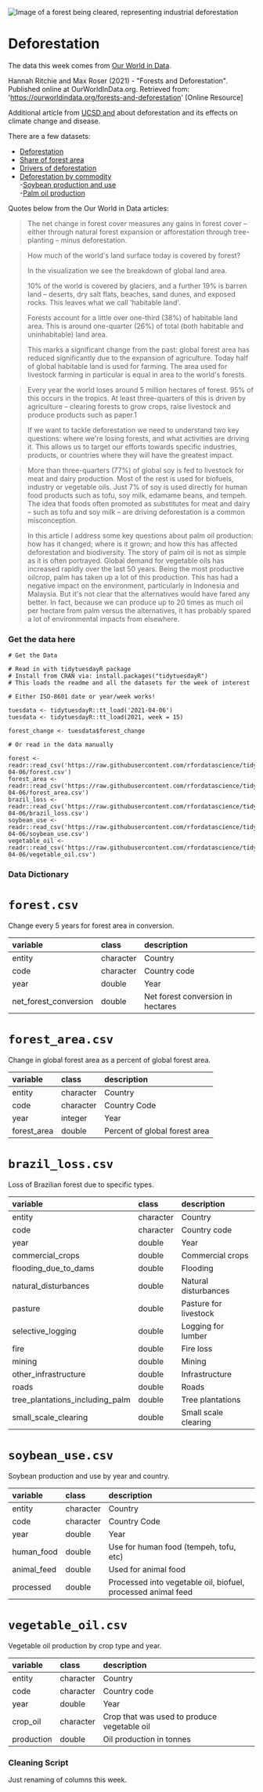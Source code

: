 ![Image of a forest being cleared, representing industrial deforestation](https://ucsdnews.ucsd.edu/news_uploads/deforestation-2.jpg)

# Deforestation

The data this week comes from [Our World in Data](https://ourworldindata.org/forests-and-deforestation).

Hannah Ritchie and Max Roser (2021) - "Forests and Deforestation". Published online at OurWorldInData.org. Retrieved from: 'https://ourworldindata.org/forests-and-deforestation' [Online Resource]

Additional article from [UCSD and](https://ucsdnews.ucsd.edu/feature/deforestation-drives-disease-climate-change-and-its-happening-at-a-rapid-rate) about deforestation and its effects on climate change and disease.

There are a few datasets:  

- [Deforestation](https://ourworldindata.org/deforestation)  
- [Share of forest area](https://ourworldindata.org/forest-area)  
- [Drivers of deforestation](https://ourworldindata.org/drivers-of-deforestation)  
- [Deforestation by commodity](https://ourworldindata.org/grapher/deforestation-by-commodity)  
-[Soybean production and use](https://ourworldindata.org/soy)  
-[Palm oil production](https://ourworldindata.org/palm-oil)  

Quotes below from the Our World in Data articles:

> The net change in forest cover measures any gains in forest cover – either through natural forest expansion or afforestation through tree-planting – minus deforestation.

> How much of the world's land surface today is covered by forest?
> 
> In the visualization we see the breakdown of global land area.
> 
> 10% of the world is covered by glaciers, and a further 19% is barren land – deserts, dry salt flats, beaches, sand dunes, and exposed rocks. This leaves what we call ‘habitable land'. 
>
> Forests account for a little over one-third (38%) of habitable land area. This is around one-quarter (26%) of total (both habitable and uninhabitable) land area.
>
> This marks a significant change from the past: global forest area has reduced significantly due to the expansion of agriculture. Today half of global habitable land is used for farming. The area used for livestock farming in particular is equal in area to the world's forests.

> Every year the world loses around 5 million hectares of forest. 95% of this occurs in the tropics. At least three-quarters of this is driven by agriculture – clearing forests to grow crops, raise livestock and produce products such as paper.1
> 
> If we want to tackle deforestation we need to understand two key questions: where we're losing forests, and what activities are driving it. This allows us to target our efforts towards specific industries, products, or countries where they will have the greatest impact.

> More than three-quarters (77%) of global soy is fed to livestock for meat and dairy production. Most of the rest is used for biofuels, industry or vegetable oils. Just 7% of soy is used directly for human food products such as tofu, soy milk, edamame beans, and tempeh. The idea that foods often promoted as substitutes for meat and dairy – such as tofu and soy milk – are driving deforestation is a common misconception.
>
> In this article I address some key questions about palm oil production: how has it changed; where is it grown; and how this has affected deforestation and biodiversity. The story of palm oil is not as simple as it is often portrayed. Global demand for vegetable oils has increased rapidly over the last 50 years. Being the most productive oilcrop, palm has taken up a lot of this production. This has had a negative impact on the environment, particularly in Indonesia and Malaysia. But it's not clear that the alternatives would have fared any better. In fact, because we can produce up to 20 times as much oil per hectare from palm versus the alternatives, it has probably spared a lot of environmental impacts from elsewhere.

### Get the data here

```{r}
# Get the Data

# Read in with tidytuesdayR package 
# Install from CRAN via: install.packages("tidytuesdayR")
# This loads the readme and all the datasets for the week of interest

# Either ISO-8601 date or year/week works!

tuesdata <- tidytuesdayR::tt_load('2021-04-06')
tuesdata <- tidytuesdayR::tt_load(2021, week = 15)

forest_change <- tuesdata$forest_change

# Or read in the data manually

forest <- readr::read_csv('https://raw.githubusercontent.com/rfordatascience/tidytuesday/master/data/2021/2021-04-06/forest.csv')
forest_area <- readr::read_csv('https://raw.githubusercontent.com/rfordatascience/tidytuesday/master/data/2021/2021-04-06/forest_area.csv')
brazil_loss <- readr::read_csv('https://raw.githubusercontent.com/rfordatascience/tidytuesday/master/data/2021/2021-04-06/brazil_loss.csv')
soybean_use <- readr::read_csv('https://raw.githubusercontent.com/rfordatascience/tidytuesday/master/data/2021/2021-04-06/soybean_use.csv')
vegetable_oil <- readr::read_csv('https://raw.githubusercontent.com/rfordatascience/tidytuesday/master/data/2021/2021-04-06/vegetable_oil.csv')

```
### Data Dictionary

# `forest.csv`

Change every 5 years for forest area in conversion.

|variable              |class     |description |
|:---------------------|:---------|:-----------|
|entity                |character | Country |
|code                  |character | Country code |
|year                  |double    | Year |
|net_forest_conversion |double    | Net forest conversion in hectares|

# `forest_area.csv`

Change in global forest area as a percent of global forest area.

|variable    |class     |description |
|:-----------|:---------|:-----------|
|entity      |character | Country|
|code        |character | Country Code |
|year        |integer   | Year |
|forest_area |double    | Percent of global forest area |

# `brazil_loss.csv`

Loss of Brazilian forest due to specific types.

|variable                        |class     |description |
|:-------------------------------|:---------|:-----------|
|entity                          |character | Country |
|code                            |character | Country code |
|year                            |double    | Year |
|commercial_crops                |double    | Commercial crops |
|flooding_due_to_dams            |double    | Flooding |
|natural_disturbances            |double    | Natural disturbances |
|pasture                         |double    | Pasture for livestock |
|selective_logging               |double    | Logging for lumber |
|fire                            |double    | Fire loss |
|mining                          |double    | Mining|
|other_infrastructure            |double    | Infrastructure |
|roads                           |double    | Roads |
|tree_plantations_including_palm |double    | Tree plantations |
|small_scale_clearing            |double    | Small scale clearing |

# `soybean_use.csv`

Soybean production and use by year and country.

|variable    |class     |description |
|:-----------|:---------|:-----------|
|entity      |character | Country|
|code        |character | Country Code |
|year        |double    | Year |
|human_food  |double    | Use for human food (tempeh, tofu, etc) |
|animal_feed |double    | Used for animal food |
|processed   |double    | Processed into vegetable oil, biofuel, processed animal feed |

# `vegetable_oil.csv`

Vegetable oil production by crop type and year.

|variable   |class     |description |
|:----------|:---------|:-----------|
|entity     |character | Country |
|code       |character | Country code |
|year       |double    | Year |
|crop_oil   |character | Crop that was used to produce vegetable oil |
|production |double    | Oil production in tonnes |

### Cleaning Script

Just renaming of columns this week.
